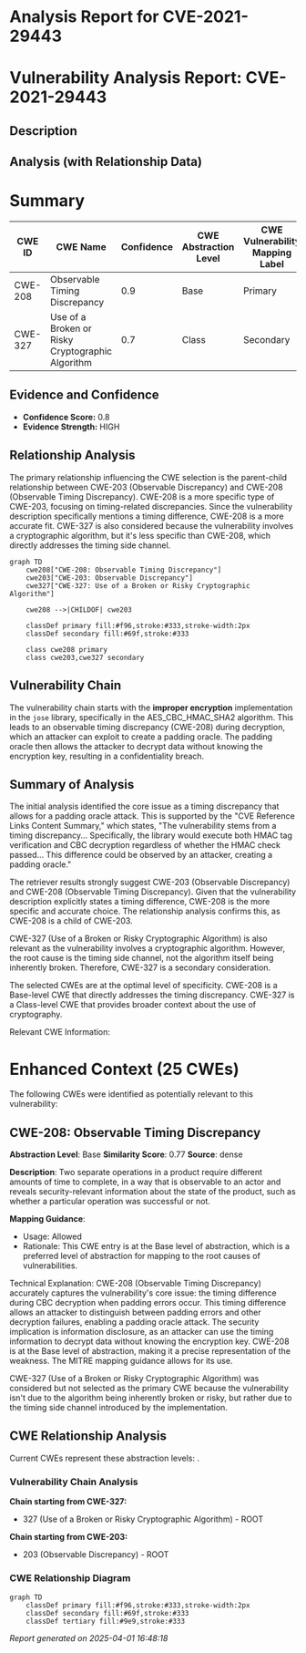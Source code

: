 # Analysis Report for CVE-2021-29443

# Vulnerability Analysis Report: CVE-2021-29443

## Description



## Analysis (with Relationship Data)

# Summary
| CWE ID | CWE Name | Confidence | CWE Abstraction Level | CWE Vulnerability Mapping Label | CWE-Vulnerability Mapping Notes |
|---|---|---|---|---|---|
| CWE-208 | Observable Timing Discrepancy | 0.9 | Base | Primary | Allowed |
| CWE-327 | Use of a Broken or Risky Cryptographic Algorithm | 0.7 | Class | Secondary | Allowed-with-Review |

## Evidence and Confidence

*   **Confidence Score:** 0.8
*   **Evidence Strength:** HIGH

## Relationship Analysis
The primary relationship influencing the CWE selection is the parent-child relationship between CWE-203 (Observable Discrepancy) and CWE-208 (Observable Timing Discrepancy). CWE-208 is a more specific type of CWE-203, focusing on timing-related discrepancies. Since the vulnerability description specifically mentions a timing difference, CWE-208 is a more accurate fit. CWE-327 is also considered because the vulnerability involves a cryptographic algorithm, but it's less specific than CWE-208, which directly addresses the timing side channel.

```mermaid
graph TD
    cwe208["CWE-208: Observable Timing Discrepancy"]
    cwe203["CWE-203: Observable Discrepancy"]
    cwe327["CWE-327: Use of a Broken or Risky Cryptographic Algorithm"]
    
    cwe208 -->|CHILDOF| cwe203
    
    classDef primary fill:#f96,stroke:#333,stroke-width:2px
    classDef secondary fill:#69f,stroke:#333
    
    class cwe208 primary
    class cwe203,cwe327 secondary
```

## Vulnerability Chain
The vulnerability chain starts with the **improper encryption** implementation in the `jose` library, specifically in the AES_CBC_HMAC_SHA2 algorithm. This leads to an observable timing discrepancy (CWE-208) during decryption, which an attacker can exploit to create a padding oracle. The padding oracle then allows the attacker to decrypt data without knowing the encryption key, resulting in a confidentiality breach.

## Summary of Analysis
The initial analysis identified the core issue as a timing discrepancy that allows for a padding oracle attack. This is supported by the "CVE Reference Links Content Summary," which states, "The vulnerability stems from a timing discrepancy... Specifically, the library would execute both HMAC tag verification and CBC decryption regardless of whether the HMAC check passed... This difference could be observed by an attacker, creating a padding oracle."

The retriever results strongly suggest CWE-203 (Observable Discrepancy) and CWE-208 (Observable Timing Discrepancy). Given that the vulnerability description explicitly states a timing difference, CWE-208 is the more specific and accurate choice. The relationship analysis confirms this, as CWE-208 is a child of CWE-203.

CWE-327 (Use of a Broken or Risky Cryptographic Algorithm) is also relevant as the vulnerability involves a cryptographic algorithm. However, the root cause is the timing side channel, not the algorithm itself being inherently broken. Therefore, CWE-327 is a secondary consideration.

The selected CWEs are at the optimal level of specificity. CWE-208 is a Base-level CWE that directly addresses the timing discrepancy. CWE-327 is a Class-level CWE that provides broader context about the use of cryptography.

Relevant CWE Information:

# Enhanced Context (25 CWEs)
The following CWEs were identified as potentially relevant to this vulnerability:

## CWE-208: Observable Timing Discrepancy
**Abstraction Level**: Base
**Similarity Score**: 0.77
**Source**: dense

**Description**:
Two separate operations in a product require different amounts of time to complete, in a way that is observable to an actor and reveals security-relevant information about the state of the product, such as whether a particular operation was successful or not.

**Mapping Guidance**:
- Usage: Allowed
- Rationale: This CWE entry is at the Base level of abstraction, which is a preferred level of abstraction for mapping to the root causes of vulnerabilities.

Technical Explanation:
CWE-208 (Observable Timing Discrepancy) accurately captures the vulnerability's core issue: the timing difference during CBC decryption when padding errors occur. This timing difference allows an attacker to distinguish between padding errors and other decryption failures, enabling a padding oracle attack. The security implication is information disclosure, as an attacker can use the timing information to decrypt data without knowing the encryption key. CWE-208 is at the Base level of abstraction, making it a precise representation of the weakness. The MITRE mapping guidance allows for its use.

CWE-327 (Use of a Broken or Risky Cryptographic Algorithm) was considered but not selected as the primary CWE because the vulnerability isn't due to the algorithm being inherently broken or risky, but rather due to the timing side channel introduced by the implementation.


## CWE Relationship Analysis

Current CWEs represent these abstraction levels: .


### Vulnerability Chain Analysis

**Chain starting from CWE-327:**
- 327 (Use of a Broken or Risky Cryptographic Algorithm) - ROOT


**Chain starting from CWE-203:**
- 203 (Observable Discrepancy) - ROOT



### CWE Relationship Diagram

```mermaid
graph TD
    classDef primary fill:#f96,stroke:#333,stroke-width:2px
    classDef secondary fill:#69f,stroke:#333
    classDef tertiary fill:#9e9,stroke:#333
```



*Report generated on 2025-04-01 16:48:18*
